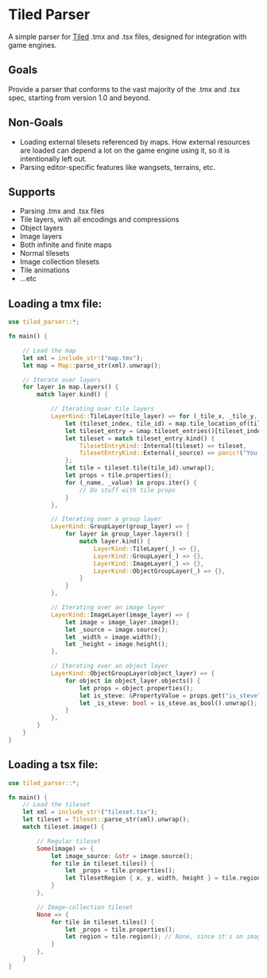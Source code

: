 # Tiled Parser
A simple parser for [Tiled](https://www.mapeditor.org/) .tmx and .tsx files, designed for integration with game engines.

## Goals
Provide a parser that conforms to the vast majority of the .tmx and .tsx spec, starting from version 1.0 and beyond.

## Non-Goals
* Loading external tilesets referenced by maps. How external resources are loaded can depend a lot on the game engine using it, so it is intentionally left out.
* Parsing editor-specific features like wangsets, terrains, etc.

## Supports
* Parsing .tmx and .tsx files
* Tile layers, with all encodings and compressions
* Object layers
* Image layers
* Both infinite and finite maps
* Normal tilesets
* Image collection tilesets
* Tile animations
* ...etc

## Loading a tmx file:
```rust
use tiled_parser::*;

fn main() {

    // Load the map
    let xml = include_str!("map.tmx");
    let map = Map::parse_str(xml).unwrap();

    // Iterate over layers
    for layer in map.layers() {
        match layer.kind() {

            // Iterating over tile layers
            LayerKind::TileLayer(tile_layer) => for (_tile_x, _tile_y, tile_gid) in tile_layer.gids() {
                let (tileset_index, tile_id) = map.tile_location_of(tile_gid).unwrap();
                let tileset_entry = &map.tileset_entries()[tileset_index];
                let tileset = match tileset_entry.kind() {
                    TilesetEntryKind::Internal(tileset) => tileset,
                    TilesetEntryKind::External(_source) => panic!("You'll need to fetch external tilesets yourself"),
                };
                let tile = tileset.tile(tile_id).unwrap();
                let props = tile.properties();
                for (_name, _value) in props.iter() {
                    // Do stuff with tile props
                }
            },

            // Iterating over a group layer
            LayerKind::GroupLayer(group_layer) => {
                for layer in group_layer.layers() {
                    match layer.kind() {
                        LayerKind::TileLayer(_) => {},
                        LayerKind::GroupLayer(_) => {},
                        LayerKind::ImageLayer(_) => {},
                        LayerKind::ObjectGroupLayer(_) => {},
                    }
                }
            },

            // Iterating over an image layer
            LayerKind::ImageLayer(image_layer) => {
                let image = image_layer.image();
                let _source = image.source();
                let _width = image.width();
                let _height = image.height();
            },

            // Iterating over an object layer
            LayerKind::ObjectGroupLayer(object_layer) => {
                for object in object_layer.objects() {
                    let props = object.properties();
                    let is_steve: &PropertyValue = props.get("is_steve").unwrap();
                    let _is_steve: bool = is_steve.as_bool().unwrap();
                }
            },
        }
    }
}
```
## Loading a tsx file:
```rust
use tiled_parser::*;

fn main() {
    // Load the tileset
    let xml = include_str!("tileset.tsx");
    let tileset = Tileset::parse_str(xml).unwrap();
    match tileset.image() {

        // Regular tileset
        Some(image) => {
            let image_source: &str = image.source();
            for tile in tileset.tiles() {
                let _props = tile.properties();
                let TilesetRegion { x, y, width, height } = tile.region().unwrap(); // Pixel region of tile in tileset's image
            }
        },

        // Image-collection tileset
        None => {
            for tile in tileset.tiles() {
                let _props = tile.properties();
                let region = tile.region(); // None, since it's an image-collection tileset.
            }
        },
    }
}
```